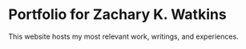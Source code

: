 # Portfolio for Zachary K. Watkins

This website hosts my most relevant work, writings, and experiences.

